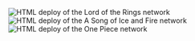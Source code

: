 ![HTML deploy of the Lord of the Rings network](https://viniciusbulhoes.github.io/AED2_U3T1_network/network1/)<br>
![HTML deploy of the A Song of Ice and Fire network](https://viniciusbulhoes.github.io/AED2_U3T1_network/network2/)<br>
![HTML deploy of the One Piece network](https://viniciusbulhoes.github.io/AED2_U3T1_network/network3/)<br>
